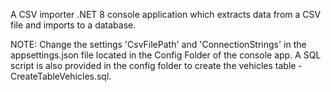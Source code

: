 A CSV importer .NET 8 console application which extracts data from a CSV file and imports to a database.

NOTE: Change the settings 'CsvFilePath' and 'ConnectionStrings' in the appsettings.json file located in the Config Folder of the console app.
A SQL script is also provided in the config folder to create the vehicles table - CreateTableVehicles.sql.